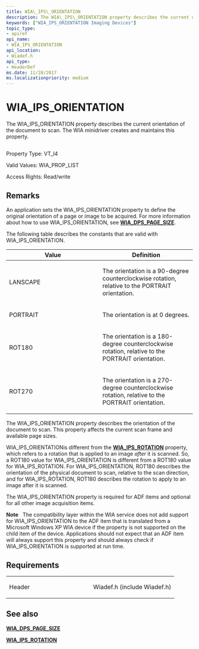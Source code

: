 ```yaml
---
title: WIA\_IPS\_ORIENTATION
description: The WIA\_IPS\_ORIENTATION property describes the current orientation of the document to scan. The WIA minidriver creates and maintains this property.
keywords: ["WIA_IPS_ORIENTATION Imaging Devices"]
topic_type:
- apiref
api_name:
- WIA_IPS_ORIENTATION
api_location:
- Wiadef.h
api_type:
- HeaderDef
ms.date: 11/28/2017
ms.localizationpriority: medium
---
```


# WIA\_IPS\_ORIENTATION


The WIA\_IPS\_ORIENTATION property describes the current orientation of the document to scan. The WIA minidriver creates and maintains this property.

## <span id="ddk_wia_ips_orientation_si"></span><span id="DDK_WIA_IPS_ORIENTATION_SI"></span>


Property Type: VT\_I4

Valid Values: WIA\_PROP\_LIST

Access Rights: Read/write

Remarks
-------

An application sets the WIA\_IPS\_ORIENTATION property to define the original orientation of a page or image to be acquired. For more information about how to use WIA\_IPS\_ORIENTATION, see [**WIA\_DPS\_PAGE\_SIZE**](wia-dps-page-size.md).

The following table describes the constants that are valid with WIA\_IPS\_ORIENTATION.

<table>
<colgroup>
<col width="50%" />
<col width="50%" />
</colgroup>
<thead>
<tr class="header">
<th>Value</th>
<th>Definition</th>
</tr>
</thead>
<tbody>
<tr class="odd">
<td><p>LANSCAPE</p></td>
<td><p>The orientation is a 90-degree counterclockwise rotation, relative to the PORTRAIT orientation.</p></td>
</tr>
<tr class="even">
<td><p>PORTRAIT</p></td>
<td><p>The orientation is at 0 degrees.</p></td>
</tr>
<tr class="odd">
<td><p>ROT180</p></td>
<td><p>The orientation is a 180-degree counterclockwise rotation, relative to the PORTRAIT orientation.</p></td>
</tr>
<tr class="even">
<td><p>ROT270</p></td>
<td><p>The orientation is a 270-degree counterclockwise rotation, relative to the PORTRAIT orientation.</p></td>
</tr>
</tbody>
</table>

 

The WIA\_IPS\_ORIENTATION property describes the orientation of the document to scan. This property affects the current scan frame and available page sizes.

WIA\_IPS\_ORIENTATIONis different from the [**WIA\_IPS\_ROTATION**](wia-ips-rotation.md) property, which refers to a rotation that is applied to an image *after* it is scanned. So, a ROT180 value for WIA\_IPS\_ORIENTATION is different from a ROT180 value for WIA\_IPS\_ROTATION. For WIA\_IPS\_ORIENTATION, ROT180 describes the orientation of the physical document to scan, relative to the scan direction, and for WIA\_IPS\_ROTATION, ROT180 describes the rotation to apply to an image after it is scanned.

The WIA\_IPS\_ORIENTATION property is required for ADF items and optional for all other image acquisition items.

**Note**   The compatibility layer within the WIA service does not add support for WIA\_IPS\_ORIENTATION to the ADF item that is translated from a Microsoft Windows XP WIA device if the property is not supported on the child item of the device. Applications should not expect that an ADF item will always support this property and should always check if WIA\_IPS\_ORIENTATION is supported at run time.

 

Requirements
------------

<table>
<colgroup>
<col width="50%" />
<col width="50%" />
</colgroup>
<tbody>
<tr class="odd">
<td><p>Header</p></td>
<td>Wiadef.h (include Wiadef.h)</td>
</tr>
</tbody>
</table>

## See also


[**WIA\_DPS\_PAGE\_SIZE**](wia-dps-page-size.md)

[**WIA\_IPS\_ROTATION**](wia-ips-rotation.md)

 

 






